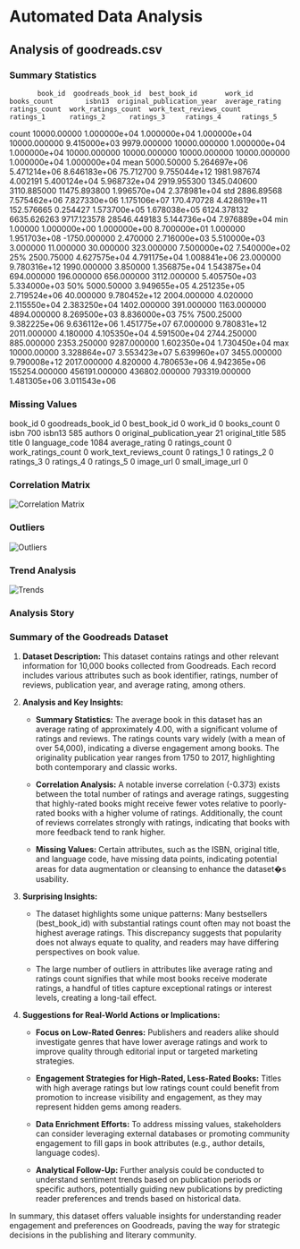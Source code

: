 # Automated Data Analysis
## Analysis of goodreads.csv
### Summary Statistics
           book_id  goodreads_book_id  best_book_id       work_id   books_count        isbn13  original_publication_year  average_rating  ratings_count  work_ratings_count  work_text_reviews_count      ratings_1      ratings_2      ratings_3     ratings_4     ratings_5
count  10000.00000       1.000000e+04  1.000000e+04  1.000000e+04  10000.000000  9.415000e+03                9979.000000    10000.000000   1.000000e+04        1.000000e+04             10000.000000   10000.000000   10000.000000   10000.000000  1.000000e+04  1.000000e+04
mean    5000.50000       5.264697e+06  5.471214e+06  8.646183e+06     75.712700  9.755044e+12                1981.987674        4.002191   5.400124e+04        5.968732e+04              2919.955300    1345.040600    3110.885000   11475.893800  1.996570e+04  2.378981e+04
std     2886.89568       7.575462e+06  7.827330e+06  1.175106e+07    170.470728  4.428619e+11                 152.576665        0.254427   1.573700e+05        1.678038e+05              6124.378132    6635.626263    9717.123578   28546.449183  5.144736e+04  7.976889e+04
min        1.00000       1.000000e+00  1.000000e+00  8.700000e+01      1.000000  1.951703e+08               -1750.000000        2.470000   2.716000e+03        5.510000e+03                 3.000000      11.000000      30.000000     323.000000  7.500000e+02  7.540000e+02
25%     2500.75000       4.627575e+04  4.791175e+04  1.008841e+06     23.000000  9.780316e+12                1990.000000        3.850000   1.356875e+04        1.543875e+04               694.000000     196.000000     656.000000    3112.000000  5.405750e+03  5.334000e+03
50%     5000.50000       3.949655e+05  4.251235e+05  2.719524e+06     40.000000  9.780452e+12                2004.000000        4.020000   2.115550e+04        2.383250e+04              1402.000000     391.000000    1163.000000    4894.000000  8.269500e+03  8.836000e+03
75%     7500.25000       9.382225e+06  9.636112e+06  1.451775e+07     67.000000  9.780831e+12                2011.000000        4.180000   4.105350e+04        4.591500e+04              2744.250000     885.000000    2353.250000    9287.000000  1.602350e+04  1.730450e+04
max    10000.00000       3.328864e+07  3.553423e+07  5.639960e+07   3455.000000  9.790008e+12                2017.000000        4.820000   4.780653e+06        4.942365e+06            155254.000000  456191.000000  436802.000000  793319.000000  1.481305e+06  3.011543e+06
### Missing Values
book_id                         0
goodreads_book_id               0
best_book_id                    0
work_id                         0
books_count                     0
isbn                          700
isbn13                        585
authors                         0
original_publication_year      21
original_title                585
title                           0
language_code                1084
average_rating                  0
ratings_count                   0
work_ratings_count              0
work_text_reviews_count         0
ratings_1                       0
ratings_2                       0
ratings_3                       0
ratings_4                       0
ratings_5                       0
image_url                       0
small_image_url                 0
### Correlation Matrix
![Correlation Matrix](correlation_matrix.png)
### Outliers
![Outliers](outliers.png)
### Trend Analysis
![Trends](trends.png)
### Analysis Story
### Summary of the Goodreads Dataset

1. **Dataset Description:**
   This dataset contains ratings and other relevant information for 10,000 books collected from Goodreads. Each record includes various attributes such as book identifier, ratings, number of reviews, publication year, and average rating, among others.

2. **Analysis and Key Insights:**
   - **Summary Statistics:**
     The average book in this dataset has an average rating of approximately 4.00, with a significant volume of ratings and reviews. The ratings counts vary widely (with a mean of over 54,000), indicating a diverse engagement among books. The originality publication year ranges from 1750 to 2017, highlighting both contemporary and classic works.

   - **Correlation Analysis:**
     A notable inverse correlation (-0.373) exists between the total number of ratings and average ratings, suggesting that highly-rated books might receive fewer votes relative to poorly-rated books with a higher volume of ratings. Additionally, the count of reviews correlates strongly with ratings, indicating that books with more feedback tend to rank higher.

   - **Missing Values:**
     Certain attributes, such as the ISBN, original title, and language code, have missing data points, indicating potential areas for data augmentation or cleansing to enhance the dataset�s usability.

3. **Surprising Insights:**
   - The dataset highlights some unique patterns: Many bestsellers (best_book_id) with substantial ratings count often may not boast the highest average ratings. This discrepancy suggests that popularity does not always equate to quality, and readers may have differing perspectives on book value.

   - The large number of outliers in attributes like average rating and ratings count signifies that while most books receive moderate ratings, a handful of titles capture exceptional ratings or interest levels, creating a long-tail effect.

4. **Suggestions for Real-World Actions or Implications:**
   - **Focus on Low-Rated Genres:** Publishers and readers alike should investigate genres that have lower average ratings and work to improve quality through editorial input or targeted marketing strategies. 

   - **Engagement Strategies for High-Rated, Less-Rated Books:** Titles with high average ratings but low ratings count could benefit from promotion to increase visibility and engagement, as they may represent hidden gems among readers.

   - **Data Enrichment Efforts:** To address missing values, stakeholders can consider leveraging external databases or promoting community engagement to fill gaps in book attributes (e.g., author details, language codes).

   - **Analytical Follow-Up:** Further analysis could be conducted to understand sentiment trends based on publication periods or specific authors, potentially guiding new publications by predicting reader preferences and trends based on historical data.

In summary, this dataset offers valuable insights for understanding reader engagement and preferences on Goodreads, paving the way for strategic decisions in the publishing and literary community.

